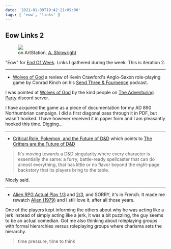 ```yaml
---
date: '2021-01-09T19:42:21+09:00'
tags: [ 'eow', 'links' ]
---
```


## Eow Links 2

<figure class="right">
<a href="https://www.artstation.com/artwork/WKK3OJ"><img src="images/20210109_cross.jpg" loading="lazy" /></a>
<figcaption>on ArtStation, <a href="https://www.artstation.com/a_shipwright">A. Shipwright</a></figcaption>
</figure>

"Eow" for [End Of Week](/#eow). Links I gathered during the week. This is iteration 2.

<hr/>

* [Wolves of God](https://anchor.fm/conrad-kinch/episodes/Wolves-of-God-Review-ecemlf) a review of Kevin Crawford's Anglo-Saxon role-playing game by Conrad Kinch on his [Send Three &amp; Fourpence](https://anchor.fm/conrad-kinch) podcast.

I was pointed at [Wolves of God](https://www.drivethrurpg.com/product/308470/Wolves-of-God-Adventures-in-Dark-Ages-England?affiliate_id=2746229) by the kind people on [The Adventuring Party](http://theadventuringparty.net/) discord server.

I have acquired the game as a piece of documentation for my AD 890 Northumbrian campaign. I did a first diagonal pass through it in PDF, but wasn't hooked. I have however received it in paper form and I am pleasantly hooked this time. Digging...

<hr/>

* [Critical Role, Pokemon, and the Future of D&amp;D](https://www.youtube.com/watch?v=cf8LhRDMHyA) which points to [The Critters are the Future of D&amp;D](https://deathtrap-games.blogspot.com/2020/12/the-critters-are-future-of-d.html)

> It's moving towards a D&D singularity where every character is essentially the same: a furry, battle-ready spellcaster that can do almost everything, that has little or no flavor beyond the eight-page backstory that its players bring to the table.

Nicely said.

<hr/>

* [Alien RPG Actual Play 1/3](https://www.youtube.com/watch?v=VY3OhbOOtxo) and [2/3](https://www.youtube.com/watch?v=9iwZVkZhUjM&t=17s), and SORRY, it's in French. It made me rewatch [Alien (1979)](https://www.youtube.com/watch?v=9iwZVkZhUjM&t=17s) and I still love it, after all those years.

One of the players kept informing the others about why he was acting like a jerk instead of simply acting like a jerk, it was a bit puzzling, the guy seems to be an actual comedian. Got me also thinking about roleplaying groups with formal hierarchies versus roleplaying groups where charisma sets the hierarchy.

> time pressure, time to think

